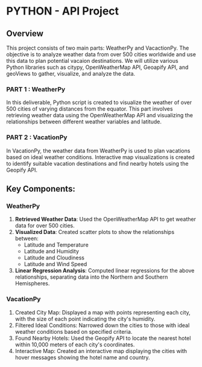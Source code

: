 # PYTHON - API Project

## Overview
This project consists of two main parts: WeatherPy and VacactionPy. The objective is to analyze weather data from over 500 cities worldwide and use this data to plan potential vacaion destinations. We will utilize various Python libraries such as citypy, OpenWeatherMap API, Geoapify API, and geoViews to gather, visualize, and analyze the data. 

### PART 1 :  WeatherPy

In  this deliverable, Python script is created to visualize the weather of over 500 cities of varying distances from the equator. This part involves  retrieving weather data using the OpenWeatherMap API and visualizing the relationships between different weather variables and latitude.

### PART 2 : VacationPy

In VacationPy, the weather data from WeatherPy is used to plan vacations based on ideal weather conditions. Interactive map visualizations is created to identify suitable vacation destinations and find nearby hotels using the Geopify API.

## Key Components:
### WeatherPy
1. **Retrieved Weather Data**: Used the OpenWeatherMap API to get weather data for over 500 cities.
2. **Visualized Data**: Created scatter plots to show the relationships between:
    - Latitude and Temperature
    - Latitude and Humidity
    - Latitude and Cloudiness
    - Latitude and Wind Speed
3. **Linear Regression Analysis**: Computed linear regressions for the above relationships, separating data into the Northern and Southern Hemispheres.

### VacationPy
1. Created City Map: Displayed a map with points representing each city, with the size of each point indicating the city's humidity.
2. Filtered Ideal Conditions: Narrowed down the cities to those with ideal weather conditions based on specified criteria.
3. Found Nearby Hotels: Used the Geopify API to locate the nearest hotel within 10,000 meters of each city's coordinates.
4. Interactive Map: Created an interactive map displaying the cities with hover messages showing the hotel name and country.

